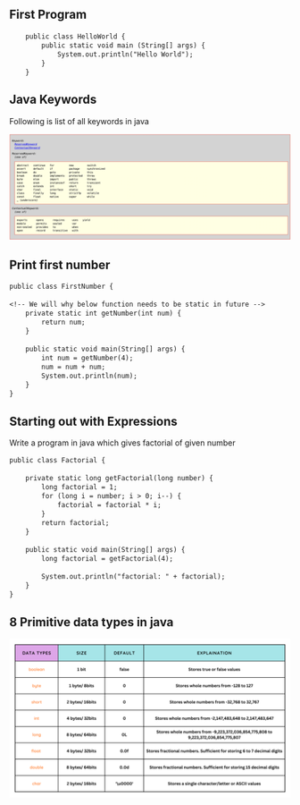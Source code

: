 ## First Program

```
    public class HelloWorld {
        public static void main (String[] args) {
            System.out.println("Hello World");
        }
    }
```

## Java Keywords

Following is list of all keywords in java

![java keywords](./java-keywords.png)

## Print first number

```
public class FirstNumber {

<!-- We will why below function needs to be static in future -->
    private static int getNumber(int num) {
        return num;
    }

    public static void main(String[] args) {
        int num = getNumber(4);
        num = num + num;
        System.out.println(num);
    }
}
```

## Starting out with Expressions

Write a program in java which gives factorial of given number

```
public class Factorial {

    private static long getFactorial(long number) {
        long factorial = 1;
        for (long i = number; i > 0; i--) {
            factorial = factorial * i;
        }
        return factorial;
    }

    public static void main(String[] args) {
        long factorial = getFactorial(4);

        System.out.println("factorial: " + factorial);
    }
}
```

## 8 Primitive data types in java

![primitive data types in javas](./Primitive.png)
